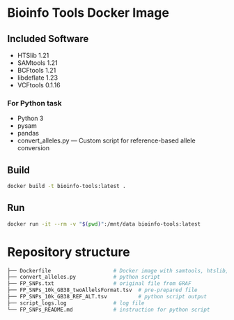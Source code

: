 # Bioinfo Tools Docker Image

## Included Software
- HTSlib 1.21
- SAMtools 1.21
- BCFtools 1.21
- libdeflate 1.23
- VCFtools 0.1.16

### For Python task
- Python 3
- pysam
- pandas
- convert_alleles.py &mdash; Custom script for reference-based allele conversion

## Build
```bash
docker build -t bioinfo-tools:latest .
```

## Run
```bash
docker run -it --rm -v "$(pwd)":/mnt/data bioinfo-tools:latest
```
# Repository structure
```bash
├── Dockerfile                    # Docker image with samtools, htslib, pysam etc.
├── convert_alleles.py            # python script
├── FP_SNPs.txt                   # original file from GRAF
├── FP_SNPs_10k_GB38_twoAllelsFormat.tsv  # pre-prepared file
├── FP_SNPs_10k_GB38_REF_ALT.tsv          # python script output
├── script_logs.log               # log file
└── FP_SNPs_README.md             # instruction for python script
```
